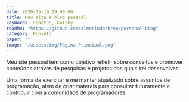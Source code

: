 ```yaml
---
date: 2020-05-10 19:00:00
title: Meu site e blog pessoal
keyWords: ReactJS, Gatsby
readMe: "https://github.com/almerindoabreu/personal-blog"
category: Projeto
paper: ""
image: "/assets/img/Página Principal.png"
---
```


Meu site pessoal tem como objetivo refletir sobre conceitos e promover conteúdos através de pesquisas e projetos dos quais irei desenvolver.

Uma forma de exercitar e me manter atualizado sobre assuntos de programação, além de criar materais para consultar futuramente e contribuir com a comunidade de programadores.
